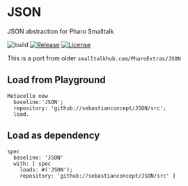 # JSON
JSON abstraction for Pharo Smalltalk


![build](https://github.com/sebastianconcept/JSON/actions/workflows/build.yml/badge.svg)
[![Release](https://img.shields.io/github/v/tag/sebastianconcept/JSON?label=release)](https://github.com/sebastianconcept/JSON/releases)
[![License](https://img.shields.io/badge/license-MIT-green)](./LICENSE.txt)

This is a port from older `smalltalkhub.com/PharoExtras/JSON` 


## Load from Playground
```smalltalk
Metacello new
  baseline:'JSON';
  repository: 'github://sebastianconcept/JSON/src';
  load.
```

## Load as dependency
```smalltalk
spec
  baseline: 'JSON'
  with: [ spec
    loads: #('JSON');
    repository: 'github://sebastianconcept/JSON/src' ]
```
        